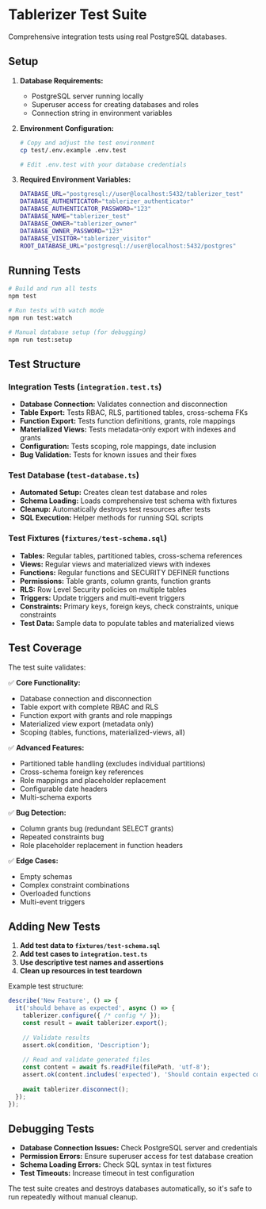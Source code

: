 # Tablerizer Test Suite

Comprehensive integration tests using real PostgreSQL databases.

## Setup

1. **Database Requirements:**
   - PostgreSQL server running locally
   - Superuser access for creating databases and roles
   - Connection string in environment variables

2. **Environment Configuration:**
   ```bash
   # Copy and adjust the test environment
   cp test/.env.example .env.test
   
   # Edit .env.test with your database credentials
   ```

3. **Required Environment Variables:**
   ```bash
   DATABASE_URL="postgresql://user@localhost:5432/tablerizer_test"
   DATABASE_AUTHENTICATOR="tablerizer_authenticator"  
   DATABASE_AUTHENTICATOR_PASSWORD="123"
   DATABASE_NAME="tablerizer_test"
   DATABASE_OWNER="tablerizer_owner"
   DATABASE_OWNER_PASSWORD="123"
   DATABASE_VISITOR="tablerizer_visitor"
   ROOT_DATABASE_URL="postgresql://user@localhost:5432/postgres"
   ```

## Running Tests

```bash
# Build and run all tests
npm test

# Run tests with watch mode
npm run test:watch

# Manual database setup (for debugging)
npm run test:setup
```

## Test Structure

### Integration Tests (`integration.test.ts`)
- **Database Connection:** Validates connection and disconnection
- **Table Export:** Tests RBAC, RLS, partitioned tables, cross-schema FKs
- **Function Export:** Tests function definitions, grants, role mappings
- **Materialized Views:** Tests metadata-only export with indexes and grants
- **Configuration:** Tests scoping, role mappings, date inclusion
- **Bug Validation:** Tests for known issues and their fixes

### Test Database (`test-database.ts`)
- **Automated Setup:** Creates clean test database and roles
- **Schema Loading:** Loads comprehensive test schema with fixtures
- **Cleanup:** Automatically destroys test resources after tests
- **SQL Execution:** Helper methods for running SQL scripts

### Test Fixtures (`fixtures/test-schema.sql`)
- **Tables:** Regular tables, partitioned tables, cross-schema references
- **Views:** Regular views and materialized views with indexes
- **Functions:** Regular functions and SECURITY DEFINER functions  
- **Permissions:** Table grants, column grants, function grants
- **RLS:** Row Level Security policies on multiple tables
- **Triggers:** Update triggers and multi-event triggers
- **Constraints:** Primary keys, foreign keys, check constraints, unique constraints
- **Test Data:** Sample data to populate tables and materialized views

## Test Coverage

The test suite validates:

✅ **Core Functionality:**
- Database connection and disconnection
- Table export with complete RBAC and RLS
- Function export with grants and role mappings
- Materialized view export (metadata only)
- Scoping (tables, functions, materialized-views, all)

✅ **Advanced Features:**
- Partitioned table handling (excludes individual partitions)
- Cross-schema foreign key references
- Role mappings and placeholder replacement
- Configurable date headers
- Multi-schema exports

✅ **Bug Detection:**
- Column grants bug (redundant SELECT grants)
- Repeated constraints bug
- Role placeholder replacement in function headers

✅ **Edge Cases:**
- Empty schemas
- Complex constraint combinations
- Overloaded functions
- Multi-event triggers

## Adding New Tests

1. **Add test data to `fixtures/test-schema.sql`**
2. **Add test cases to `integration.test.ts`**
3. **Use descriptive test names and assertions**
4. **Clean up resources in test teardown**

Example test structure:
```typescript
describe('New Feature', () => {
  it('should behave as expected', async () => {
    tablerizer.configure({ /* config */ });
    const result = await tablerizer.export();
    
    // Validate results
    assert.ok(condition, 'Description');
    
    // Read and validate generated files
    const content = await fs.readFile(filePath, 'utf-8');
    assert.ok(content.includes('expected'), 'Should contain expected content');
    
    await tablerizer.disconnect();
  });
});
```

## Debugging Tests

- **Database Connection Issues:** Check PostgreSQL server and credentials
- **Permission Errors:** Ensure superuser access for test database creation
- **Schema Loading Errors:** Check SQL syntax in test fixtures
- **Test Timeouts:** Increase timeout in test configuration

The test suite creates and destroys databases automatically, so it's safe to run repeatedly without manual cleanup.